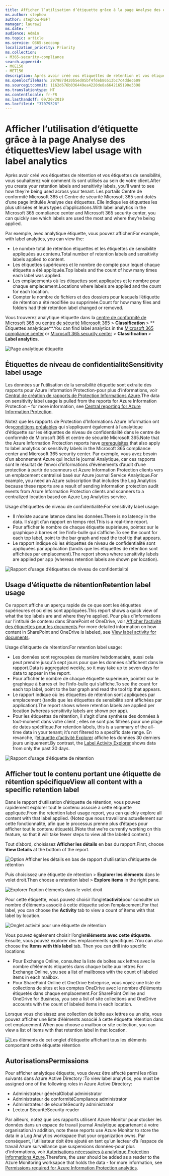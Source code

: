 ```yaml
---
title: Afficher l’utilisation d’étiquette grâce à la page Analyse des étiquettes
ms.author: stephow
author: stephow-MSFT
manager: laurawi
ms.date: ''
audience: Admin
ms.topic: article
ms.service: O365-seccomp
localization_priority: Priority
ms.collection:
- M365-security-compliance
search.appverid:
- MOE150
- MET150
description: Après avoir créé vos étiquettes de rétention et vos étiquettes de sensibilité, vous souhaiterez voir comment ils sont utilisés au sein de votre client. Les portails Centre de conformité Microsoft 365 et Centre de sécurité Microsoft 365 sont dotés d’une page intitulée Analyse des étiquettes. Elle indique les étiquettes les plus utilisées et leurs types d’applications.
ms.openlocfilehash: 297987d420b5ed05bf4fdeb86513bc7c4ddec609
ms.sourcegitcommit: 1162d676b036449ea4220de8a6642165190e3398
ms.translationtype: HT
ms.contentlocale: fr-FR
ms.lasthandoff: 09/20/2019
ms.locfileid: "37079328"
---
```

# <a name="view-label-usage-with-label-analytics"></a><span data-ttu-id="8fdad-104">Afficher l’utilisation d’étiquette grâce à la page Analyse des étiquettes</span><span class="sxs-lookup"><span data-stu-id="8fdad-104">View label usage with label analytics</span></span>

<span data-ttu-id="8fdad-105">Après avoir créé vos étiquettes de rétention et vos étiquettes de sensibilité, vous souhaiterez voir comment ils sont utilisés au sein de votre client.</span><span class="sxs-lookup"><span data-stu-id="8fdad-105">After you create your retention labels and sensitivity labels, you’ll want to see how they’re being used across your tenant.</span></span> <span data-ttu-id="8fdad-106">Les portails Centre de conformité Microsoft 365 et Centre de sécurité Microsoft 365 sont dotés d’une page intitulée Analyse des étiquettes. Elle indique les étiquettes les plus utilisées et leurs types d’applications.</span><span class="sxs-lookup"><span data-stu-id="8fdad-106">With label analytics in the Microsoft 365 compliance center and Microsoft 365 security center, you can quickly see which labels are used the most and where they’re being applied.</span></span>

<span data-ttu-id="8fdad-107">Par exemple, avec analytique étiquette, vous pouvez afficher:</span><span class="sxs-lookup"><span data-stu-id="8fdad-107">For example, with label analytics, you can view the:</span></span>

- <span data-ttu-id="8fdad-108">Le nombre total de rétention étiquettes et les étiquettes de sensibilité appliquées au contenu.</span><span class="sxs-lookup"><span data-stu-id="8fdad-108">Total number of retention labels and sensitivity labels applied to content.</span></span>
- <span data-ttu-id="8fdad-109">Les étiquettes supérieures et le nombre de compte pour lequel chaque étiquette a été appliquée.</span><span class="sxs-lookup"><span data-stu-id="8fdad-109">Top labels and the count of how many times each label was applied.</span></span>
- <span data-ttu-id="8fdad-110">Les emplacements où les étiquettes sont appliquées et le nombre pour chaque emplacement.</span><span class="sxs-lookup"><span data-stu-id="8fdad-110">Locations where labels are applied and the count for each location.</span></span>
- <span data-ttu-id="8fdad-111">Compter le nombre de fichiers et des dossiers pour lesquels l’étiquette de rétention a été modifiée ou supprimée.</span><span class="sxs-lookup"><span data-stu-id="8fdad-111">Count for how many files and folders had their retention label changed or removed.</span></span>

<span data-ttu-id="8fdad-112">Vous trouverez analytique étiquette dans la [centre de conformité de Microsoft 365](https://compliance.microsoft.com/labelanalytics) ou [centre de sécurité Microsoft 365](https://security.microsoft.com/labelanalytics) > **Classification**  >  \*\* Étiquettes analytique\*\*.</span><span class="sxs-lookup"><span data-stu-id="8fdad-112">You can find label analytics in the [Microsoft 365 compliance center](https://compliance.microsoft.com/labelanalytics) or [Microsoft 365 security center](https://security.microsoft.com/labelanalytics) > **Classification** > **Label analytics**.</span></span>

![Page analytique étiquette](media/label-analytics-page.png)

## <a name="sensitivity-label-usage"></a><span data-ttu-id="8fdad-114">Étiquettes de niveau de confidentialité</span><span class="sxs-lookup"><span data-stu-id="8fdad-114">Sensitivity label usage</span></span>

<span data-ttu-id="8fdad-115">Les données sur l’utilisation de la sensibilité étiquette sont extraite des rapports pour Azure Information Protection-pour plus d’informations, voir [Central de création de rapports de Protection Informations Azure](https://docs.microsoft.com/fr-FR/azure/information-protection/reports-aip).</span><span class="sxs-lookup"><span data-stu-id="8fdad-115">The data on sensitivity label usage is pulled from the reports for Azure Information Protection – for more information, see [Central reporting for Azure Information Protection](https://docs.microsoft.com/fr-FR/azure/information-protection/reports-aip).</span></span>

<span data-ttu-id="8fdad-116">Notez que les rapports de Protection d’Informations Azure Information ont des[conditions préalables](https://docs.microsoft.com/fr-FR/azure/information-protection/reports-aip#prerequisites-for-azure-information-protection-analytics) qui s’appliquent également à l’analytique d’étiquette sur les étiquettes de niveau de confidentialité dans le centre de conformité de Microsoft 365 et centre de sécurité Microsoft 365.</span><span class="sxs-lookup"><span data-stu-id="8fdad-116">Note that the Azure Information Protection reports have [prerequisites](https://docs.microsoft.com/fr-FR/azure/information-protection/reports-aip#prerequisites-for-azure-information-protection-analytics) that also apply to label analytics on sensitivity labels in the Microsoft 365 compliance center and Microsoft 365 security center.</span></span> <span data-ttu-id="8fdad-117">Par exemple, vous avez besoin d’un abonnement Azure qui inclut le journal Analytique, car ces rapports sont le résultat de l’envoi d’informations d’événements d’audit d’une protection à partir de scanneurs et Azure Information Protection clients vers un emplacement centralisé basé sur Azure journal Service Analytique.</span><span class="sxs-lookup"><span data-stu-id="8fdad-117">For example, you need an Azure subscription that includes the Log Analytics because these reports are a result of sending information protection audit events from Azure Information Protection clients and scanners to a centralized location based on Azure Log Analytics service.</span></span>

<span data-ttu-id="8fdad-118">Usage d’étiquettes de niveau de confidentialité:</span><span class="sxs-lookup"><span data-stu-id="8fdad-118">For sensitivity label usage:</span></span>

- <span data-ttu-id="8fdad-119">Il n’existe aucune latence dans les données.</span><span class="sxs-lookup"><span data-stu-id="8fdad-119">There is no latency in the data.</span></span> <span data-ttu-id="8fdad-120">Il s’agit d’un rapport en temps réel.</span><span class="sxs-lookup"><span data-stu-id="8fdad-120">This is a real-time report.</span></span>
- <span data-ttu-id="8fdad-121">Pour afficher le nombre de chaque étiquette supérieure, pointez sur le graphique à barres et lire l’info-bulle qui s’affiche.</span><span class="sxs-lookup"><span data-stu-id="8fdad-121">To see the count for each top label, point to the bar graph and read the tool tip that appears.</span></span>
- <span data-ttu-id="8fdad-122">Le rapport indique où les étiquettes de niveau de confidentialité sont appliquées par application (tandis que les étiquettes de rétention sont affichées par emplacement).</span><span class="sxs-lookup"><span data-stu-id="8fdad-122">The report shows where sensitivity labels are applied per app (whereas retention labels are shown per location).</span></span>

![Rapport d’usage d’étiquettes de niveau de confidentialité](media/sensitivity-label-usage-report.png)

## <a name="retention-label-usage"></a><span data-ttu-id="8fdad-124">Usage d’étiquette de rétention</span><span class="sxs-lookup"><span data-stu-id="8fdad-124">Retention label usage</span></span>

<span data-ttu-id="8fdad-125">Ce rapport affiche un aperçu rapide de ce que sont les étiquettes supérieures et où elles sont appliquées.</span><span class="sxs-lookup"><span data-stu-id="8fdad-125">This report shows a quick view of what the top labels are and where they’re applied.</span></span> <span data-ttu-id="8fdad-126">Pour plus d’informations sur l’intitulé de contenu dans SharePoint et OneDrive, voir [Afficher l’activité des étiquettes pour les documents](view-label-activity-for-documents.md).</span><span class="sxs-lookup"><span data-stu-id="8fdad-126">For more detailed information on how content in SharePoint and OneDrive is labeled, see [View label activity for documents](view-label-activity-for-documents.md).</span></span>

<span data-ttu-id="8fdad-127">Usage d’étiquette de rétention:</span><span class="sxs-lookup"><span data-stu-id="8fdad-127">For retention label usage:</span></span>

- <span data-ttu-id="8fdad-128">Les données sont regroupées de manière hebdomadaire, aussi cela peut prendre jusqu'à sept jours pour que les données s’affichent dans le rapport.</span><span class="sxs-lookup"><span data-stu-id="8fdad-128">Data is aggregated weekly, so it may take up to seven days for data to appear in the report.</span></span>
- <span data-ttu-id="8fdad-129">Pour afficher le nombre de chaque étiquette supérieure, pointez sur le graphique à barres et lire l’info-bulle qui s’affiche.</span><span class="sxs-lookup"><span data-stu-id="8fdad-129">To see the count for each top label, point to the bar graph and read the tool tip that appears.</span></span>
- <span data-ttu-id="8fdad-130">Le rapport indique où les étiquettes de rétention sont appliquées par emplacement (tandis que les étiquettes de sensibilité sont affichées par application).</span><span class="sxs-lookup"><span data-stu-id="8fdad-130">The report shows where retention labels are applied per location (whereas sensitivity labels are shown per app).</span></span>
- <span data-ttu-id="8fdad-131">Pour les étiquettes de rétention, il s’agit d’une synthèse des données à tout-moment dans votre client ; elles ne sont pas filtrées pour une plage de dates spécifique.</span><span class="sxs-lookup"><span data-stu-id="8fdad-131">For retention labels, this is a summary of the all-time data in your tenant; it’s not filtered to a specific date range.</span></span> <span data-ttu-id="8fdad-132">En revanche, l’[étiquette d’activité Explorer](view-label-activity-for-documents.md) affiche les données 30 derniers jours uniquement.</span><span class="sxs-lookup"><span data-stu-id="8fdad-132">By contrast, the [Label Activity Explorer](view-label-activity-for-documents.md) shows data from only the past 30 days.</span></span>

![Rapport d’usage d’étiquette de rétention](media/retention-label-usage-report.png)

## <a name="view-all-content-with-a-specific-retention-label"></a><span data-ttu-id="8fdad-134">Afficher tout le contenu portant une étiquette de rétention spécifique</span><span class="sxs-lookup"><span data-stu-id="8fdad-134">View all content with a specific retention label</span></span>

<span data-ttu-id="8fdad-135">Dans le rapport d’utilisation d’étiquette de rétention, vous pouvez rapidement explorer tout le contenu associé à cette étiquette appliquée.</span><span class="sxs-lookup"><span data-stu-id="8fdad-135">From the retention label usage report, you can quickly explore all content with that label applied.</span></span> <span data-ttu-id="8fdad-136">(Notez que nous travaillons actuellement sur cette fonctionnalité, afin que le processus prenne plus d’étapes pour afficher tout le contenu étiqueté).</span><span class="sxs-lookup"><span data-stu-id="8fdad-136">(Note that we're currently working on this feature, so that it will take fewer steps to view all the labeled content.)</span></span>

<span data-ttu-id="8fdad-137">Tout d’abord, choisissez **Afficher les détails** en bas du rapport.</span><span class="sxs-lookup"><span data-stu-id="8fdad-137">First, choose **View Details** at the bottom of the report.</span></span>

![Option Afficher les détails en bas de rapport d’utilisation d’étiquette de rétention](media/retention-label-usage-view-details.png)

<span data-ttu-id="8fdad-139">Puis choisissez une étiquette de rétention > **Explorer les éléments** dans le volet droit.</span><span class="sxs-lookup"><span data-stu-id="8fdad-139">Then choose a retention label > **Explore items** in the right pane.</span></span>

![Explorer l’option éléments dans le volet droit](media/retention-label-usage-explore-items.png)

<span data-ttu-id="8fdad-141">Pour cette étiquette, vous pouvez choisir l’onglet**activité**pour consulter un nombre d’éléments associé à cette étiquette selon l’emplacement.</span><span class="sxs-lookup"><span data-stu-id="8fdad-141">For that label, you can choose the **Activity** tab to view a count of items with that label by location.</span></span>

![Onglet activité pour une étiquette de rétention](media/retention-label-usage-activity-tab.png)

<span data-ttu-id="8fdad-143">Vous pouvez également choisir l’onglet**éléments avec cette étiquette**. Ensuite, vous pouvez explorer des emplacements spécifiques :</span><span class="sxs-lookup"><span data-stu-id="8fdad-143">You can also choose the **Items with this label** tab. Then you can drill into specific locations:</span></span>

- <span data-ttu-id="8fdad-144">Pour Exchange Online, consultez la liste de boîtes aux lettres avec le nombre d’éléments étiquetés dans chaque boîte aux lettres.</span><span class="sxs-lookup"><span data-stu-id="8fdad-144">For Exchange Online, you see a list of mailboxes with the count of labeled items in each mailbox.</span></span>
- <span data-ttu-id="8fdad-145">Pour SharePoint Online et OneDrive Entreprise, vous voyez une liste de collections de sites et les comptes OneDrive avec le nombre d’éléments étiquetés dans chaque emplacement.</span><span class="sxs-lookup"><span data-stu-id="8fdad-145">For SharePoint Online and OneDrive for Business, you see a list of site collections and OneDrive accounts with the count of labeled items in each location.</span></span>

<span data-ttu-id="8fdad-146">Lorsque vous choisissez une collection de boîte aux lettres ou un site, vous pouvez afficher une liste d’éléments associé à cette étiquette rétention dans cet emplacement.</span><span class="sxs-lookup"><span data-stu-id="8fdad-146">When you choose a mailbox or site collection, you can view a list of items with that retention label in that location.</span></span>

![Les éléments de cet onglet d’étiquette affichant tous les éléments comportant cette étiquette rétention](media/retention-label-usage-content-explorer.png)

## <a name="permissions"></a><span data-ttu-id="8fdad-148">Autorisations</span><span class="sxs-lookup"><span data-stu-id="8fdad-148">Permissions</span></span>

<span data-ttu-id="8fdad-149">Pour afficher analytique étiquette, vous devez être affecté parmi les rôles suivants dans Azure Active Directory :</span><span class="sxs-lookup"><span data-stu-id="8fdad-149">To view label analytics, you must be assigned one of the following roles in Azure Active Directory:</span></span>

- <span data-ttu-id="8fdad-150">Administrateur général</span><span class="sxs-lookup"><span data-stu-id="8fdad-150">Global administrator</span></span>
- <span data-ttu-id="8fdad-151">Administrateur de conformité</span><span class="sxs-lookup"><span data-stu-id="8fdad-151">Compliance administrator</span></span>
- <span data-ttu-id="8fdad-152">Administrateur de sécurité</span><span class="sxs-lookup"><span data-stu-id="8fdad-152">Security administrator</span></span>
- <span data-ttu-id="8fdad-153">Lecteur Sécurité</span><span class="sxs-lookup"><span data-stu-id="8fdad-153">Security reader</span></span>

<span data-ttu-id="8fdad-154">Par ailleurs, notez que ces rapports utilisent Azure Monitor pour stocker les données dans un espace de travail journal Analytique appartenant à votre organisation.</span><span class="sxs-lookup"><span data-stu-id="8fdad-154">In addition, note these reports use Azure Monitor to store the data in a Log Analytics workspace that your organization owns.</span></span> <span data-ttu-id="8fdad-155">Par conséquent, l’utilisateur doit être ajouté en tant qu’un lecteur d’à l’espace de travail Azure surveillance que suspensions données-pour plus d’informations, voir [Autorisations nécessaires à analytique Protection Informations Azure](https://docs.microsoft.com/fr-FR/azure/information-protection/reports-aip#permissions-required-for-azure-information-protection-analytics).</span><span class="sxs-lookup"><span data-stu-id="8fdad-155">Therefore, the user should be added as a reader to the Azure Monitoring worksapce that holds the data - for more information, see [Permissions required for Azure Information Protection analytics](https://docs.microsoft.com/fr-FR/azure/information-protection/reports-aip#permissions-required-for-azure-information-protection-analytics).</span></span>

